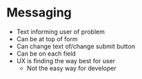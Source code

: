 # Messaging
- Text informing user of problem
- Can be at top of form
- Can change text of/change submit button
- Can be on each field
- UX is finding the way best for user
  - Not the easy way for developer

